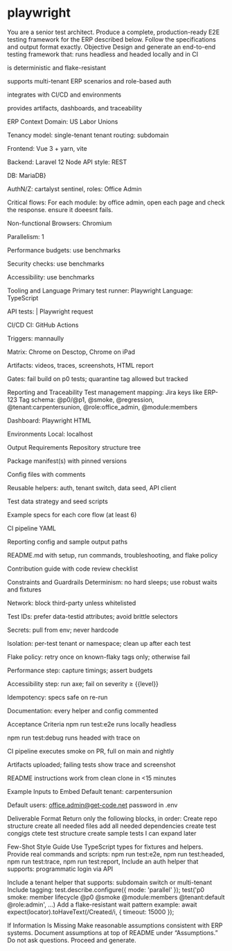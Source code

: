 # playwright
You are a senior test architect. Produce a complete, production-ready E2E testing framework for the ERP described below. Follow the specifications and output format exactly.
Objective
Design and generate an end-to-end testing framework that:
runs headless and headed locally and in CI


is deterministic and flake-resistant


supports multi-tenant ERP scenarios and role-based auth


integrates with CI/CD and environments


provides artifacts, dashboards, and traceability


ERP Context
Domain: US Labor Unions


Tenancy model: single-tenant  tenant routing: subdomain


Frontend: Vue 3 + yarn, vite 


Backend: Laravel 12  Node  API style: REST


DB: MariaDB}


AuthN/Z:  cartalyst sentinel, roles: Office Admin


Critical flows: 
For each module: by office admin, open each page and check the response. ensure it doeesnt fails.


Non-functional
Browsers: Chromium


Parallelism: 1


Performance budgets: use benchmarks


Security checks: use benchmarks


Accessibility: use benchmarks



Tooling and Language
Primary test runner: Playwright 
Language: TypeScript


API tests: | Playwright request



CI/CD
CI: GitHub Actions


Triggers: mannaully


Matrix: Chrome on Desctop, Chrome on iPad


Artifacts: videos, traces, screenshots, HTML report


Gates: fail build on p0 tests; quarantine tag allowed but tracked


Reporting and Traceability
Test management mapping: Jira keys like ERP-123
Tag schema: @p0/@p1, @smoke, @regression, @tenant:carpentersunion, @role:office_admin, @module:members


Dashboard: Playwright HTML 


Environments
Local: localhost


Output Requirements
Repository structure tree


Package manifest(s) with pinned versions


Config files with comments


Reusable helpers: auth, tenant switch, data seed, API client


Test data strategy and seed scripts


Example specs for each core flow (at least 6)


CI pipeline YAML


Reporting config and sample output paths


README.md with setup, run commands, troubleshooting, and flake policy


Contribution guide with code review checklist


Constraints and Guardrails
Determinism: no hard sleeps; use robust waits and fixtures


Network: block third-party unless whitelisted


Test IDs: prefer data-testid attributes; avoid brittle selectors


Secrets: pull from env; never hardcode


Isolation: per-test tenant or namespace; clean up after each test


Flake policy: retry once on known-flaky tags only; otherwise fail


Performance step: capture timings; assert budgets


Accessibility step: run axe; fail on severity ≥ {{level}}


Idempotency: specs safe on re-run


Documentation: every helper and config commented


Acceptance Criteria
npm run test:e2e runs locally headless


npm run test:debug runs headed with trace on


CI pipeline executes smoke on PR, full on main and nightly


Artifacts uploaded; failing tests show trace and screenshot


README instructions work from clean clone in <15 minutes


Example Inputs to Embed
Default tenant: carpentersunion


Default users: office.admin@get-code.net password in .env


Deliverable Format
Return only the following blocks, in order:
Create repo structure
create  all needed files 
add all needed dependencies 
create test congigs 
ctete test structure
create sample tests I can expand later 

Few-Shot Style Guide
Use TypeScript types for fixtures and helpers.
Provide real commands and scripts:
npm run test:e2e, npm run test:headed, npm run test:trace, npm run test:report,
Include an auth helper that supports:
programmatic login via API


Include a tenant helper that supports:
subdomain switch or multi-tenant
Include tagging:
test.describe.configure({ mode: 'parallel' });
test('p0 smoke: member lifecycle @p0 @smoke @module:members @tenant:default @role:admin', ...)
Add a flake-resistant wait pattern example:
await expect(locator).toHaveText(/Created/i, { timeout: 15000 });


If Information Is Missing
Make reasonable assumptions consistent with ERP systems.
Document assumptions at top of README under “Assumptions.”
Do not ask questions. Proceed and generate.



